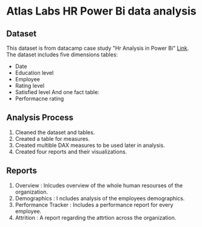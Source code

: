 # Atlas Labs HR Power Bi data analysis
## Dataset
This dataset is from datacamp case study "Hr Analysis in Power Bi" [Link](https://www.datacamp.com/courses/case-study-hr-analytics-in-power-bi).
The dataset includes five dimensions tables:
- Date
- Education level
- Employee
- Rating level
- Satisfied level
And one fact table:
- Performacne rating
## Analysis Process
1. Cleaned the dataset and tables.
2. Created a table for measures.
3. Created multible DAX measures to be used later in analysis.
4. Created four reports and their visualizations.
## Reports
1. Overview :
Inlcudes overview of the whole human resourses of the organization.
2. Demographics :
I ncludes analysis of the employees demographics.
3. Performance Tracker :
Includes a performance report for every employee.
4. Attrition :
A report regarding the attrtion across the organization.
